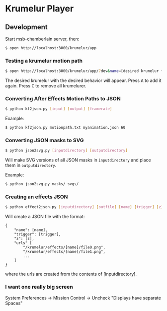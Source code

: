 # Krumelur Player

## Development
Start msb-chamberlain server, then:
```sh
$ open http://localhost:3000/krumelur/app
```

### Testing a krumelur motion path
```sh
$ open http://localhost:3000/krumelur/app/?dev&name=[desired krumelur file name]&behavior=[desired behavior]
```
The desired krumelur with the desired behavior will appear. Press <kbd>A</kbd> to add it again. Press <kbd>C</kbd> to remove all krumelurer.

### Converting After Effects Motion Paths to JSON
```sh
$ python kf2json.py [input] [output] [framerate]
```
Example:
```sh
$ python kf2json.py motionpath.txt myanimation.json 60
```

### Converting JSON masks to SVG
```sh
$ python json2svg.py [inputdirectory] [outputdirectory]
```
Will make SVG versions of all JSON masks in `inputdirectory` and place them in `outputdirectory`.

Example:
```sh
$ python json2svg.py masks/ svgs/
```

### Creating an effects JSON
```sh
$ python effect2json.py [inputdirectory] [outfile] [name] [trigger] [z]
```
Will create a JSON file with the format:
```
{
    "name": [name],
    "trigger": [trigger],
    "z": [z],
    "urls" [
        "/krumelur/effects/[name]/file0.png",
        "/krumelur/effects/[name]/file1.png",
        ...
    ]
}
```
where the urls are created from the contents of [inputdirectory].

### I want one really big screen
System Preferences -> Mission Control -> Uncheck "Displays have separate Spaces"
